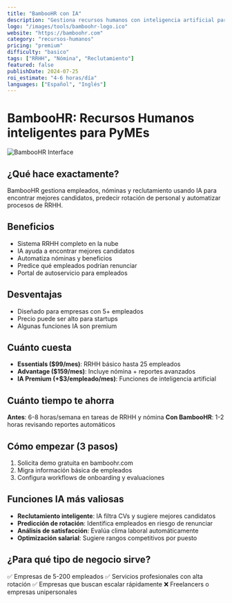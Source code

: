 ```yaml
---
title: "BambooHR con IA"
description: "Gestiona recursos humanos con inteligencia artificial para PyMEs"
logo: "/images/tools/bamboohr-logo.ico"
website: "https://bamboohr.com"
category: "recursos-humanos"
pricing: "premium"
difficulty: "basico"
tags: ["RRHH", "Nómina", "Reclutamiento"]
featured: false
publishDate: 2024-07-25
roi_estimate: "4-6 horas/día"
languages: ["Español", "Inglés"]
---
```


# BambooHR: Recursos Humanos inteligentes para PyMEs

![BambooHR Interface](/images/herramientas/bamboohr-logo.jpg)

## ¿Qué hace exactamente?
BambooHR gestiona empleados, nóminas y reclutamiento usando IA para encontrar mejores candidatos, predecir rotación de personal y automatizar procesos de RRHH.

## Beneficios
- Sistema RRHH completo en la nube
- IA ayuda a encontrar mejores candidatos
- Automatiza nóminas y beneficios
- Predice qué empleados podrían renunciar
- Portal de autoservicio para empleados

## Desventajas
- Diseñado para empresas con 5+ empleados
- Precio puede ser alto para startups
- Algunas funciones IA son premium

## Cuánto cuesta
- **Essentials ($99/mes)**: RRHH básico hasta 25 empleados
- **Advantage ($159/mes)**: Incluye nómina + reportes avanzados
- **IA Premium (+$3/empleado/mes)**: Funciones de inteligencia artificial

## Cuánto tiempo te ahorra
**Antes**: 6-8 horas/semana en tareas de RRHH y nómina
**Con BambooHR**: 1-2 horas revisando reportes automáticos

## Cómo empezar (3 pasos)
1. Solicita demo gratuita en bamboohr.com
2. Migra información básica de empleados
3. Configura workflows de onboarding y evaluaciones

## Funciones IA más valiosas
- **Reclutamiento inteligente**: IA filtra CVs y sugiere mejores candidatos
- **Predicción de rotación**: Identifica empleados en riesgo de renunciar
- **Análisis de satisfacción**: Evalúa clima laboral automáticamente
- **Optimización salarial**: Sugiere rangos competitivos por puesto

## ¿Para qué tipo de negocio sirve?
✅ Empresas de 5-200 empleados
✅ Servicios profesionales con alta rotación
✅ Empresas que buscan escalar rápidamente
❌ Freelancers o empresas unipersonales